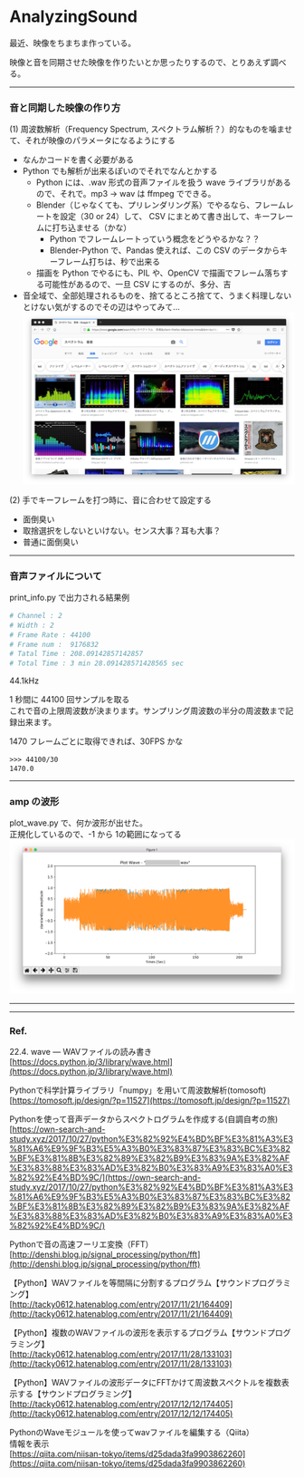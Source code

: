 # AnalyzingSound  


最近、映像をちまちま作っている。  

映像と音を同期させた映像を作りたいとか思ったりするので、とりあえず調べる。  


---  


### 音と同期した映像の作り方

(1) 周波数解析（Frequency Spectrum, スペクトラム解析？）的なものを噛ませて、それが映像のパラメータになるようにする  
- なんかコードを書く必要がある  
- Python でも解析が出来るぽいのでそれでなんとかする  
  - Python には、.wav 形式の音声ファイルを扱う wave ライブラリがあるので、それで。mp3 → wav は ffmpeg でできる。  
  - Blender（じゃなくても、プリレンダリング系）でやるなら、フレームレートを設定（30 or 24）して、 CSV にまとめて書き出して、キーフレームに打ち込ませる（かな）  
    - Python でフレームレートっていう概念をどうやるかな？？    
    - Blender-Python で、Pandas 使えれば、この CSV のデータからキーフレーム打ちは、秒で出来る   
  - 描画を Python でやるにも、PIL や、OpenCV で描画でフレーム落ちする可能性があるので、一旦 CSV にするのが、多分、吉  
- 音全域で、全部処理されるものを、捨てるところ捨てて、うまく料理しないとけない気がするのでその辺はやってみて...  
  ![photo](ex/Spectrum_ex.png)  


(2) 手でキーフレームを打つ時に、音に合わせて設定する  
- 面倒臭い  
- 取捨選択をしないといけない。センス大事？耳も大事？  
- 普通に面倒臭い  


---  


### 音声ファイルについて  

print_info.py で出力される結果例  

```python
# Channel : 2
# Width : 2
# Frame Rate : 44100
# Frame num :  9176832
# Tatal Time : 208.09142857142857
# Total Time : 3 min 28.091428571428565 sec
```

44.1kHz  

1 秒間に 44100 回サンプルを取る  
これで音の上限周波数が決まります。サンプリング周波数の半分の周波数まで記録出来ます。  

1470 フレームごとに取得できれば、30FPS かな  
```pyton
>>> 44100/30
1470.0
```

---  


### amp の波形  

plot_wave.py で、何か波形が出せた。  
正規化しているので、-1 から 1の範囲になってる  
![photo](ex/plot_wave_ex.png)  


----  

---  


### Ref.  


22.4. wave — WAVファイルの読み書き  
[https://docs.python.jp/3/library/wave.html](https://docs.python.jp/3/library/wave.html)  

Pythonで科学計算ライブラリ「numpy」を用いて周波数解析(tomosoft)  
[https://tomosoft.jp/design/?p=11527](https://tomosoft.jp/design/?p=11527)  

Pythonを使って音声データからスペクトログラムを作成する(自調自考の旅)  
[https://own-search-and-study.xyz/2017/10/27/python%E3%82%92%E4%BD%BF%E3%81%A3%E3%81%A6%E9%9F%B3%E5%A3%B0%E3%83%87%E3%83%BC%E3%82%BF%E3%81%8B%E3%82%89%E3%82%B9%E3%83%9A%E3%82%AF%E3%83%88%E3%83%AD%E3%82%B0%E3%83%A9%E3%83%A0%E3%82%92%E4%BD%9C/](https://own-search-and-study.xyz/2017/10/27/python%E3%82%92%E4%BD%BF%E3%81%A3%E3%81%A6%E9%9F%B3%E5%A3%B0%E3%83%87%E3%83%BC%E3%82%BF%E3%81%8B%E3%82%89%E3%82%B9%E3%83%9A%E3%82%AF%E3%83%88%E3%83%AD%E3%82%B0%E3%83%A9%E3%83%A0%E3%82%92%E4%BD%9C/)  

Pythonで音の高速フーリエ変換（FFT）  
[http://denshi.blog.jp/signal_processing/python/fft](http://denshi.blog.jp/signal_processing/python/fft)  

【Python】WAVファイルを等間隔に分割するプログラム【サウンドプログラミング】  
[http://tacky0612.hatenablog.com/entry/2017/11/21/164409](http://tacky0612.hatenablog.com/entry/2017/11/21/164409)  

【Python】複数のWAVファイルの波形を表示するプログラム【サウンドプログラミング】  
[http://tacky0612.hatenablog.com/entry/2017/11/28/133103](http://tacky0612.hatenablog.com/entry/2017/11/28/133103)

【Python】WAVファイルの波形データにFFTかけて周波数スペクトルを複数表示する【サウンドプログラミング】  
[http://tacky0612.hatenablog.com/entry/2017/12/12/174405](http://tacky0612.hatenablog.com/entry/2017/12/12/174405)  

PythonのWaveモジュールを使ってwavファイルを編集する（Qiita）  
情報を表示  
[https://qiita.com/niisan-tokyo/items/d25dada3fa9903862260](https://qiita.com/niisan-tokyo/items/d25dada3fa9903862260)  



